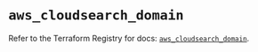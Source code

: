 # `aws_cloudsearch_domain`

Refer to the Terraform Registry for docs: [`aws_cloudsearch_domain`](https://registry.terraform.io/providers/hashicorp/aws/5.94.0/docs/resources/cloudsearch_domain).
